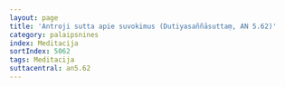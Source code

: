 ```yaml
---
layout: page
title: 'Antroji sutta apie suvokimus (Dutiyasaññāsuttaṃ, AN 5.62)'
category: palaipsnines
index: Meditacija
sortIndex: 5062
tags: Meditacija
suttacentral: an5.62
---
```

